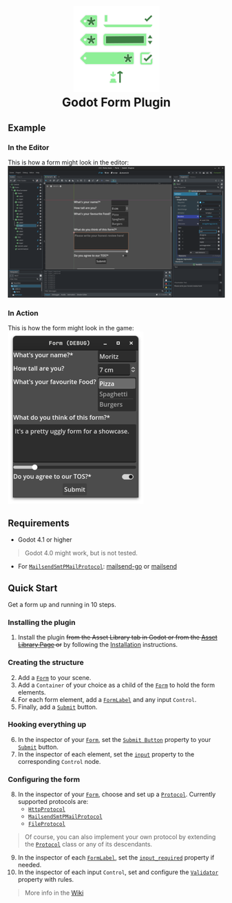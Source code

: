 <h1 align="center">
  <img src="icon.svg" alt="Icon"> <br>
  Godot Form Plugin
</h1>

## Example
### In the Editor
This is how a form might look in the editor: <br>
![Form in the editor](addons/form/readme%20images/Editor.png)
### In Action
This is how the form might look in the game: <br>
![Form in action](addons/form/readme%20images/Game_400.png)

## Requirements
- Godot 4.1 or higher
> Godot 4.0 might work, but is not tested.
- For [`MailsendSmtPMailProtocol`](https://github.com/moritz-t-w/Godot-Form-AL/wiki/Code-Reference#mailsendsmtpmailprotocol-smtpmailprotocol-): [mailsend-go](https://github.com/muquit/mailsend-go) or [mailsend](https://github.com/muquit/mailsend)

## Quick Start
Get a form up and running in 10 steps.
### Installing the plugin
1. Install the plugin ~~from the Asset Library tab in Godot or from the [Asset Library Page](https://godotengine.org/asset-library/asset/9752) or~~ by following the [Installation](https://github.com/moritz-t-w/Godot-Form-AL/wiki/Installation)  instructions.
### Creating the structure
2. Add a [`Form`](https://github.com/moritz-t-w/Godot-Form-AL/wiki/Code-Reference#Form) to your scene.
3. Add a `Container` of your choice as a child of the [`Form`](https://github.com/moritz-t-w/Godot-Form-AL/wiki/Code-Reference#Form) to hold the form elements.
4. For each form element, add a [`FormLabel`](https://github.com/moritz-t-w/Godot-Form-AL/wiki/Code-Reference#formlabel--label) and any input `Control`.
5. Finally, add a [`Submit`](https://github.com/moritz-t-w/Godot-Form-AL/wiki/Code-Reference#submit) button.
### Hooking everything up
6. In the inspector of your [`Form`](https://github.com/moritz-t-w/Godot-Form-AL/wiki/Code-Reference#Form), set the [`Submit Button`](https://github.com/moritz-t-w/Godot-Form-AL/wiki/Code-Reference#submit_button-submit) property to your [`Submit`](https://github.com/moritz-t-w/Godot-Form-AL/wiki/Code-Reference#submit) button.
7. In the inspector of each element, set the [`input`](https://github.com/moritz-t-w/Godot-Form-AL/wiki/Code-Reference#input-control) property to the corresponding `Control` node.
### Configuring the form
8. In the inspector of your [`Form`](https://github.com/moritz-t-w/Godot-Form-AL/wiki/Code-Reference#Form), choose and set up a [`Protocol`](https://github.com/moritz-t-w/Godot-Form-AL/wiki/Code-Reference#protocol-resource).
    Currently supported protocols are:
    - [`HttpProtocol`](https://github.com/moritz-t-w/Godot-Form-AL/wiki/Code-Reference#httpprotocol-networkprotocol)
    - [`MailsendSmtPMailProtocol`](https://github.com/moritz-t-w/Godot-Form-AL/wiki/Code-Reference#mailsendsmtpmailprotocol-smtpmailprotocol-)
    - [`FileProtocol`](https://github.com/moritz-t-w/Godot-Form-AL/wiki/Code-Reference#fileprotocol-protocol)
> Of course, you can also implement your own protocol by extending the [`Protocol`](https://github.com/moritz-t-w/Godot-Form-AL/wiki/Code-Reference#protocol-resource) class or any of its descendants.
9. In the inspector of each [`FormLabel`](https://github.com/moritz-t-w/Godot-Form-AL/wiki/Code-Reference#formlabel--label), set the [`input_required`](https://github.com/moritz-t-w/Godot-Form-AL/wiki/Code-Reference#input_required-false) property if needed.
10. In the inspector of each input `Control`, set and configure the [`Validator`](https://github.com/moritz-t-w/Godot-Form-AL/wiki/Code-Reference#validator-resource) property with rules.

> More info in the [Wiki](https://github.com/moritz-t-w/Godot-Form-AL/wiki)